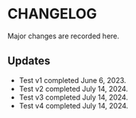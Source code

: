 # CHANGELOG

Major changes are recorded here.

## Updates
- Test v1 completed June 6, 2023.
- Test v2 completed July 14, 2024.
- Test v3 completed July 14, 2024.
- Test v4 completed July 14, 2024.
